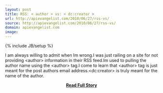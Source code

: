 ```yaml
---
layout: post
title: RSS: < author > vs: < dc:creator >
url: http://apievangelist.com/2010/06/27/rss-vs/
source: http://apievangelist.com/2010/06/27/rss-vs/
domain: apievangelist.com
image: 
---
```

{% include JB/setup %}<p>I am always willing to admit when Im wrong.I was just railing on a site for not providing &lt;author&gt; information in their RSS feed.Im used to pulling the author name using the &lt;author&gt; tag.I come to learn that &lt;author&gt; tag is just meant for the post authors email address.&lt;dc:creator&gt; is truly meant for the name of the author.</p>
<center><p><a href="http://apievangelist.com/2010/06/27/rss-vs/" style='padding:25px; font-sze:18px; font-weight: bold;'>Read Full Story</a></p></center>
